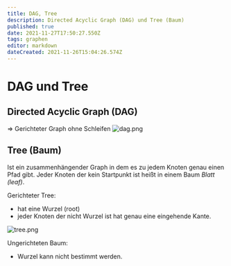 ```yaml
---
title: DAG, Tree
description: Directed Acyclic Graph (DAG) und Tree (Baum)
published: true
date: 2021-11-27T17:50:27.550Z
tags: graphen
editor: markdown
dateCreated: 2021-11-26T15:04:26.574Z
---
```


# DAG und Tree
## Directed Acyclic Graph (DAG)

=> Gerichteter Graph ohne Schleifen
![dag.png](/dag.png)

## Tree (Baum)
Ist ein zusammenhängender Graph in dem es zu jedem Knoten genau einen Pfad gibt.
Jeder Knoten der kein Startpunkt ist heißt in einem Baum *Blatt (leaf)*.

Gerichteter Tree:
- hat eine Wurzel (root)
- jeder Knoten der nicht Wurzel ist hat genau eine eingehende Kante.

![tree.png](/tree.png)

Ungerichteten Baum:
- Wurzel kann nicht bestimmt werden.